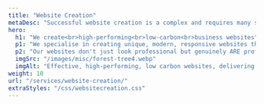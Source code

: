 ```yaml
---
title: "Website Creation"
metaDesc: "Successful website creation is a complex and requires many skills. AttractMore provide a full range of services in this area as detailed here."
hero:
  h1: "We create<br>high-performing<br>low-carbon<br>business websites"
  p1: "We specialise in creating unique, modern, responsive websites that deliver value to your organisation."
  p2: "Our websites don't just look professional but genuinely ARE professional through and through. This includes detailed search engine optimisation to improve the visibility of your site online."
  imgSrc: "/images/misc/forest-tree4.webp"
  imgAlt: "Effective, high-performing, low carbon websites, delivering value to your business"
weight: 10
url: "/services/website-creation/"
extraStyles: "/css/websitecreation.css"
---
```

